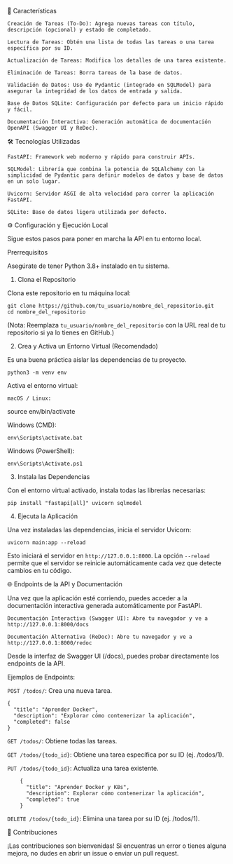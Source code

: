 🚀 Características

    Creación de Tareas (To-Do): Agrega nuevas tareas con título, descripción (opcional) y estado de completado.

    Lectura de Tareas: Obtén una lista de todas las tareas o una tarea específica por su ID.

    Actualización de Tareas: Modifica los detalles de una tarea existente.

    Eliminación de Tareas: Borra tareas de la base de datos.

    Validación de Datos: Uso de Pydantic (integrado en SQLModel) para asegurar la integridad de los datos de entrada y salida.

    Base de Datos SQLite: Configuración por defecto para un inicio rápido y fácil.

    Documentación Interactiva: Generación automática de documentación OpenAPI (Swagger UI y ReDoc).

🛠️ Tecnologías Utilizadas

    FastAPI: Framework web moderno y rápido para construir APIs.

    SQLModel: Librería que combina la potencia de SQLAlchemy con la simplicidad de Pydantic para definir modelos de datos y base de datos en un solo lugar.

    Uvicorn: Servidor ASGI de alta velocidad para correr la aplicación FastAPI.

    SQLite: Base de datos ligera utilizada por defecto.

⚙️ Configuración y Ejecución Local

Sigue estos pasos para poner en marcha la API en tu entorno local.

Prerrequisitos

Asegúrate de tener Python 3.8+ instalado en tu sistema.

1. Clona el Repositorio

Clona este repositorio en tu máquina local:

    git clone https://github.com/tu_usuario/nombre_del_repositorio.git
    cd nombre_del_repositorio

(Nota: Reemplaza `tu_usuario/nombre_del_repositorio` con la URL real de tu repositorio si ya lo tienes en GitHub.)

2. Crea y Activa un Entorno Virtual (Recomendado)

Es una buena práctica aislar las dependencias de tu proyecto.

    python3 -m venv env

Activa el entorno virtual:

    macOS / Linux:

source env/bin/activate

Windows (CMD):

    env\Scripts\activate.bat

Windows (PowerShell):

    env\Scripts\Activate.ps1

3. Instala las Dependencias

Con el entorno virtual activado, instala todas las librerías necesarias:

    pip install "fastapi[all]" uvicorn sqlmodel

4. Ejecuta la Aplicación

Una vez instaladas las dependencias, inicia el servidor Uvicorn:

    uvicorn main:app --reload

Esto iniciará el servidor en `http://127.0.0.1:8000`. La opción `--reload` permite que el servidor se reinicie automáticamente cada vez que detecte cambios en tu código.

🌐 Endpoints de la API y Documentación

Una vez que la aplicación esté corriendo, puedes acceder a la documentación interactiva generada automáticamente por FastAPI.

    Documentación Interactiva (Swagger UI): Abre tu navegador y ve a http://127.0.0.1:8000/docs

    Documentación Alternativa (ReDoc): Abre tu navegador y ve a http://127.0.0.1:8000/redoc

Desde la interfaz de Swagger UI (/docs), puedes probar directamente los endpoints de la API.

Ejemplos de Endpoints:

`POST /todos/`: Crea una nueva tarea.

    {
      "title": "Aprender Docker",
      "description": "Explorar cómo contenerizar la aplicación",
      "completed": false
    }

`GET /todos/`: Obtiene todas las tareas.

`GET /todos/{todo_id}`: Obtiene una tarea específica por su ID (ej. /todos/1).

`PUT /todos/{todo_id}`: Actualiza una tarea existente.

        {
          "title": "Aprender Docker y K8s",
          "description": Explorar cómo contenerizar la aplicación",
          "completed": true
        }

`DELETE /todos/{todo_id}`: Elimina una tarea por su ID (ej. /todos/1).

🤝 Contribuciones

¡Las contribuciones son bienvenidas! Si encuentras un error o tienes alguna mejora, no dudes en abrir un issue o enviar un pull request.
